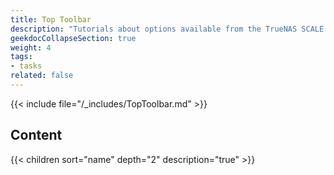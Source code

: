 ```yaml
---
title: Top Toolbar
description: "Tutorials about options available from the TrueNAS SCALE top toolbar."
geekdocCollapseSection: true
weight: 4
tags:
- tasks
related: false
---
```


{{< include file="/_includes/TopToolbar.md" >}}

## Content

{{< children sort="name" depth="2" description="true" >}}
